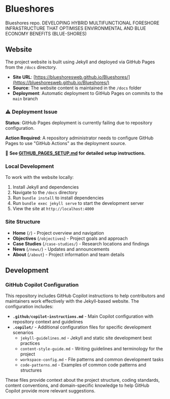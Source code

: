 # Blueshores
Blueshores repo. DEVELOPING HYBRID MULTIFUNCTIONAL FORESHORE INFRASTRUCTURE THAT OPTIMISES ENVIRONMENTAL AND BLUE ECONOMY BENEFITS (BLUE-SHORES)

## Website

The project website is built using Jekyll and deployed via GitHub Pages from the `/docs` directory.

- **Site URL**: [https://blueshoresweb.github.io/Blueshores/](https://blueshoresweb.github.io/Blueshores/)
- **Source**: The website content is maintained in the `/docs` folder
- **Deployment**: Automatic deployment to GitHub Pages on commits to the `main` branch

### ⚠️ Deployment Issue

**Status**: GitHub Pages deployment is currently failing due to repository configuration.

**Action Required**: A repository administrator needs to configure GitHub Pages to use "GitHub Actions" as the deployment source.

📖 **See [GITHUB_PAGES_SETUP.md](GITHUB_PAGES_SETUP.md) for detailed setup instructions.**

### Local Development

To work with the website locally:

1. Install Jekyll and dependencies
2. Navigate to the `/docs` directory 
3. Run `bundle install` to install dependencies
4. Run `bundle exec jekyll serve` to start the development server
5. View the site at `http://localhost:4000`

### Site Structure

- **Home** (`/`) - Project overview and navigation
- **Objectives** (`/objectives`) - Project goals and approach
- **Case Studies** (`/case-studies/`) - Research locations and findings
- **News** (`/news/`) - Updates and announcements
- **About** (`/about`) - Project information and team details

## Development

### GitHub Copilot Configuration

This repository includes GitHub Copilot instructions to help contributors and maintainers work effectively with the Jekyll-based website. The configuration includes:

- **`.github/copilot-instructions.md`** - Main Copilot configuration with repository context and guidelines
- **`.copilot/`** - Additional configuration files for specific development scenarios
  - `jekyll-guidelines.md` - Jekyll and static site development best practices
  - `content-style-guide.md` - Writing guidelines and terminology for the project
  - `workspace-config.md` - File patterns and common development tasks
  - `code-patterns.md` - Examples of common code patterns and structures

These files provide context about the project structure, coding standards, content conventions, and domain-specific knowledge to help GitHub Copilot provide more relevant suggestions.
